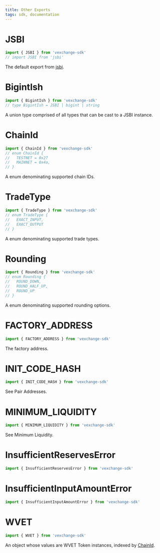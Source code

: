 ```yaml
---
title: Other Exports
tags: sdk, documentation
---
```


# JSBI

```typescript
import { JSBI } from 'vexchange-sdk'
// import JSBI from 'jsbi'
```

The default export from [jsbi](https://github.com/GoogleChromeLabs/jsbi).

# BigintIsh

```typescript
import { BigintIsh } from 'vexchange-sdk'
// type BigintIsh = JSBI | bigint | string
```

A union type comprised of all types that can be cast to a JSBI instance.

# ChainId

```typescript
import { ChainId } from 'vexchange-sdk'
// enum ChainId {
//   TESTNET = 0x27
//   MAINNET = 0x4a,
// }
```

A enum denominating supported chain IDs.

# TradeType

```typescript
import { TradeType } from 'vexchange-sdk'
// enum TradeType {
//   EXACT_INPUT,
//   EXACT_OUTPUT
// }
```

A enum denominating supported trade types.

# Rounding

```typescript
import { Rounding } from 'vexchange-sdk'
// enum Rounding {
//   ROUND_DOWN,
//   ROUND_HALF_UP,
//   ROUND_UP
// }
```

A enum denominating supported rounding options.

# FACTORY_ADDRESS

```typescript
import { FACTORY_ADDRESS } from 'vexchange-sdk'
```

The <Link to='/docs/v2/smart-contracts/factory/#address'>factory address</Link>.

# INIT_CODE_HASH

```typescript
import { INIT_CODE_HASH } from 'vexchange-sdk'
```

See <Link to='/docs/v2/smart-contracts/factory/#address'>Pair Addresses</Link>.

# MINIMUM_LIQUIDITY

```typescript
import { MINIMUM_LIQUIDITY } from 'vexchange-sdk'
```

See <Link to='/docs/v2/protocol-overview/smart-contracts/#minimum-liquidity'>Minimum Liquidity</Link>.

# InsufficientReservesError

```typescript
import { InsufficientReservesError } from 'vexchange-sdk'
```

# InsufficientInputAmountError

```typescript
import { InsufficientInputAmountError } from 'vexchange-sdk'
```

# WVET

```typescript
import { WVET } from 'vexchange-sdk'
```

An object whose values are <Link to='/docs/v2/smart-contracts/router02/#WVET'>WVET</Link> <Link to='/docs/v2/SDK/token'>Token</Link> instances, indexed by [ChainId](#chainid).
